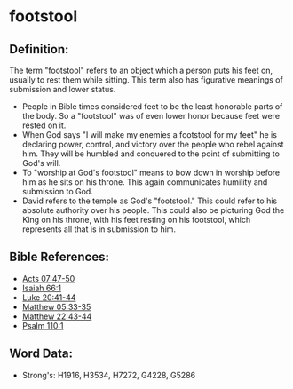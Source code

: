 # footstool #

## Definition: ##

The term "footstool" refers to an object which a person puts his feet on, usually to rest them while sitting. This term also has figurative meanings of submission and lower status.

* People in Bible times considered feet to be the least honorable parts of the body. So a "footstool" was of even lower honor because feet were rested on it.
* When God says "I will make my enemies a footstool for my feet" he is declaring power, control, and victory over the people who rebel against him. They will be humbled and conquered to the point of submitting to God's will.
* To "worship at God's footstool" means to bow down in worship before him as he sits on his throne. This again communicates humility and submission to God.
* David refers to the temple as God's "footstool." This could refer to his absolute authority over his people. This could also be picturing God the King on his throne, with his feet resting on his footstool, which represents all that is in submission to him.

## Bible References: ##

* [Acts 07:47-50](rc://en/tn/help/act/07/47)
* [Isaiah 66:1](rc://en/tn/help/isa/66/01)
* [Luke 20:41-44](rc://en/tn/help/luk/20/41)
* [Matthew 05:33-35](rc://en/tn/help/mat/05/33)
* [Matthew 22:43-44](rc://en/tn/help/mat/22/43)
* [Psalm 110:1](rc://en/tn/help/psa/110/001)

## Word Data: ##

* Strong's: H1916, H3534, H7272, G4228, G5286
